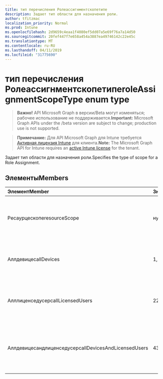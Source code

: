 ```yaml
---
title: тип перечисления Ролеассигнментскопетипе
description: Задает тип области для назначения роли.
author: tfitzmac
localization_priority: Normal
ms.prod: Intune
ms.openlocfilehash: 2d9659c4eaa1f4080ef5dd07a5e69f76a7a14d50
ms.sourcegitcommit: 20fef447f7e658a454a3887ea49746142c22e45c
ms.translationtype: MT
ms.contentlocale: ru-RU
ms.lasthandoff: 04/11/2019
ms.locfileid: "31775690"
---
```

# <a name="roleassignmentscopetype-enum-type"></a><span data-ttu-id="9bcd8-103">тип перечисления Ролеассигнментскопетипе</span><span class="sxs-lookup"><span data-stu-id="9bcd8-103">roleAssignmentScopeType enum type</span></span>

> <span data-ttu-id="9bcd8-104">**Важно!** API Microsoft Graph в версии/Beta могут изменяться; рабочее использование не поддерживается.</span><span class="sxs-lookup"><span data-stu-id="9bcd8-104">**Important:** Microsoft Graph APIs under the /beta version are subject to change; production use is not supported.</span></span>

> <span data-ttu-id="9bcd8-105">**Примечание:** Для API Microsoft Graph для Intune требуется [Активная лицензия Intune](https://go.microsoft.com/fwlink/?linkid=839381) для клиента.</span><span class="sxs-lookup"><span data-stu-id="9bcd8-105">**Note:** The Microsoft Graph API for Intune requires an [active Intune license](https://go.microsoft.com/fwlink/?linkid=839381) for the tenant.</span></span>

<span data-ttu-id="9bcd8-106">Задает тип области для назначения роли.</span><span class="sxs-lookup"><span data-stu-id="9bcd8-106">Specifies the type of scope for a Role Assignment.</span></span>

## <a name="members"></a><span data-ttu-id="9bcd8-107">Элементы</span><span class="sxs-lookup"><span data-stu-id="9bcd8-107">Members</span></span>
|<span data-ttu-id="9bcd8-108">Элемент</span><span class="sxs-lookup"><span data-stu-id="9bcd8-108">Member</span></span>|<span data-ttu-id="9bcd8-109">Значение</span><span class="sxs-lookup"><span data-stu-id="9bcd8-109">Value</span></span>|<span data-ttu-id="9bcd8-110">Описание</span><span class="sxs-lookup"><span data-stu-id="9bcd8-110">Description</span></span>|
|:---|:---|:---|
|<span data-ttu-id="9bcd8-111">Ресаурцескопе</span><span class="sxs-lookup"><span data-stu-id="9bcd8-111">resourceScope</span></span>|<span data-ttu-id="9bcd8-112">нуль</span><span class="sxs-lookup"><span data-stu-id="9bcd8-112">0</span></span>|<span data-ttu-id="9bcd8-113">Разрешить назначения для указанного Ресаурцескопес.</span><span class="sxs-lookup"><span data-stu-id="9bcd8-113">Allow assignments to the specified ResourceScopes.</span></span>|
|<span data-ttu-id="9bcd8-114">Аллдевицес</span><span class="sxs-lookup"><span data-stu-id="9bcd8-114">allDevices</span></span>|<span data-ttu-id="9bcd8-115">1,1</span><span class="sxs-lookup"><span data-stu-id="9bcd8-115">1</span></span>|<span data-ttu-id="9bcd8-116">Разрешить назначения всем устройствам Intune.</span><span class="sxs-lookup"><span data-stu-id="9bcd8-116">Allow assignments to all Intune devices.</span></span>|
|<span data-ttu-id="9bcd8-117">Алллиценседусерс</span><span class="sxs-lookup"><span data-stu-id="9bcd8-117">allLicensedUsers</span></span>|<span data-ttu-id="9bcd8-118">2</span><span class="sxs-lookup"><span data-stu-id="9bcd8-118">2</span></span>|<span data-ttu-id="9bcd8-119">Разрешить назначения всем пользователям, лицензированным в Intune.</span><span class="sxs-lookup"><span data-stu-id="9bcd8-119">Allow assignments to all Intune licensed users.</span></span>|
|<span data-ttu-id="9bcd8-120">Аллдевицесандлиценседусерс</span><span class="sxs-lookup"><span data-stu-id="9bcd8-120">allDevicesAndLicensedUsers</span></span>|<span data-ttu-id="9bcd8-121">4</span><span class="sxs-lookup"><span data-stu-id="9bcd8-121">3</span></span>|<span data-ttu-id="9bcd8-122">Разрешает назначения всем устройствам Intune и лицензированным пользователям.</span><span class="sxs-lookup"><span data-stu-id="9bcd8-122">Allow assignments to all Intune devices and licensed users.</span></span>|






